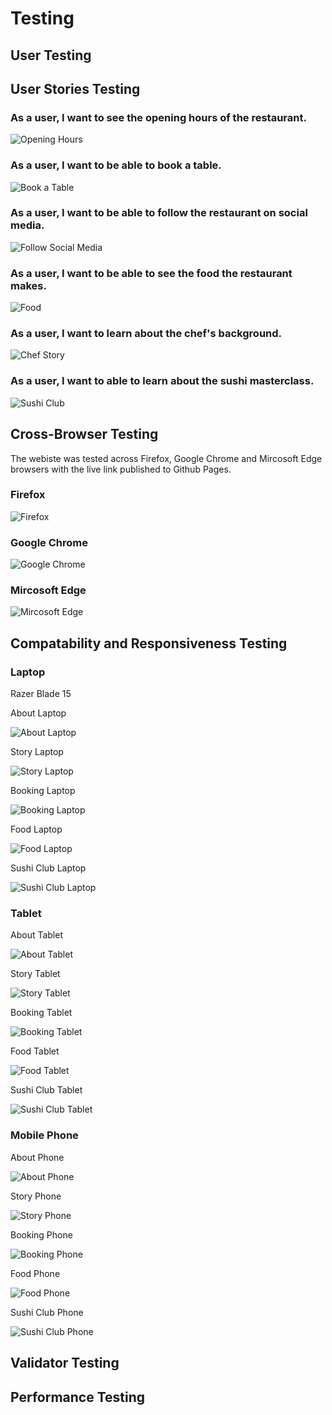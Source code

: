 # Testing
## User Testing

## User Stories Testing
### As a user, I want to see the opening hours of the restaurant.

![Opening Hours](https://github.com/ogc1231/sushi-cult-restaurant/blob/main/documentation/testing/booking.PNG)

### As a user, I want to be able to book a table.

![Book a Table](https://github.com/ogc1231/sushi-cult-restaurant/blob/main/documentation/testing/booking.PNG)

### As a user, I want to be able to follow the restaurant on social media.

![Follow Social Media](https://github.com/ogc1231/sushi-cult-restaurant/blob/main/documentation/testing/footer.PNG)

### As a user, I want to be able to see the food the restaurant makes.

![Food](https://github.com/ogc1231/sushi-cult-restaurant/blob/main/documentation/testing/food.PNG)

### As a user, I want to learn about the chef's background.

![Chef Story](https://github.com/ogc1231/sushi-cult-restaurant/blob/main/documentation/testing/chef-story.PNG)

### As a user, I want to able to learn about the sushi masterclass.

![Sushi Club](https://github.com/ogc1231/sushi-cult-restaurant/blob/main/documentation/testing/club.PNG)


## Cross-Browser Testing

The webiste was tested across Firefox, Google Chrome and Mircosoft Edge browsers with the live link published to Github Pages.

### Firefox

![Firefox](https://github.com/ogc1231/sushi-cult-restaurant/blob/main/documentation/testing/firefox.PNG)

### Google Chrome

![Google Chrome](https://github.com/ogc1231/sushi-cult-restaurant/blob/main/documentation/testing/chrome.PNG)

### Mircosoft Edge 

![Mircosoft Edge](https://github.com/ogc1231/sushi-cult-restaurant/blob/main/documentation/testing/edge.PNG)

## Compatability and Responsiveness Testing
### Laptop
Razer Blade 15

About Laptop

![About Laptop](https://github.com/ogc1231/sushi-cult-restaurant/blob/main/documentation/testing/laptop-about.PNG)

Story Laptop

![Story Laptop](https://github.com/ogc1231/sushi-cult-restaurant/blob/main/documentation/testing/laptop-story.PNG)

Booking Laptop

![Booking Laptop](https://github.com/ogc1231/sushi-cult-restaurant/blob/main/documentation/testing/laptop-booking.PNG)

Food Laptop

![Food Laptop](https://github.com/ogc1231/sushi-cult-restaurant/blob/main/documentation/testing/laptop-food.PNG)

Sushi Club Laptop

![Sushi Club Laptop](https://github.com/ogc1231/sushi-cult-restaurant/blob/main/documentation/testing/laptop-club.PNG)

### Tablet
About Tablet

![About Tablet](https://github.com/ogc1231/sushi-cult-restaurant/blob/main/documentation/testing/tablet-about.PNG)

Story Tablet

![Story Tablet](https://github.com/ogc1231/sushi-cult-restaurant/blob/main/documentation/testing/tablet-story.PNG)

Booking Tablet

![Booking Tablet](https://github.com/ogc1231/sushi-cult-restaurant/blob/main/documentation/testing/tablet-booking.PNG)

Food Tablet

![Food Tablet](https://github.com/ogc1231/sushi-cult-restaurant/blob/main/documentation/testing/tablet-food.PNG)

Sushi Club Tablet

![Sushi Club Tablet](https://github.com/ogc1231/sushi-cult-restaurant/blob/main/documentation/testing/tablet-club.PNG)

### Mobile Phone
About Phone

![About Phone](https://github.com/ogc1231/sushi-cult-restaurant/blob/main/documentation/testing/firefox.PNG)

Story Phone

![Story Phone](https://github.com/ogc1231/sushi-cult-restaurant/blob/main/documentation/testing/firefox.PNG)

Booking Phone

![Booking Phone](https://github.com/ogc1231/sushi-cult-restaurant/blob/main/documentation/testing/firefox.PNG)

Food Phone

![Food Phone](https://github.com/ogc1231/sushi-cult-restaurant/blob/main/documentation/testing/firefox.PNG)

Sushi Club Phone

![Sushi Club Phone](https://github.com/ogc1231/sushi-cult-restaurant/blob/main/documentation/testing/firefox.PNG)

## Validator Testing

## Performance Testing